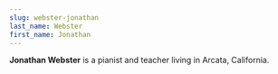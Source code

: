 ```yaml
---
slug: webster-jonathan
last_name: Webster
first_name: Jonathan
---
```

**Jonathan Webster** is a pianist and teacher living in Arcata, California.